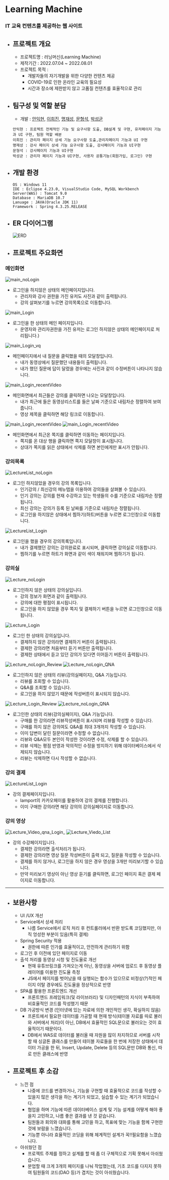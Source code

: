 

# **Learning Machine**

 <h3>  IT 교육 컨텐츠를 제공하는 웹 사이트</h3>

 - ## **프로젝트 개요**
	 + 프로젝트명 : 러닝머신(Learning Machine)
	 + 제작기간 : 2022.07.04 ~ 2022.08.01
	 + 프로젝트 목적 :
		  - 개발자들의 자기개발을 위한 다양한 컨텐츠 제공
		  - COVID-19로 인한 온라인 교육의 필요성
		  - 시간과 장소에 제한받지 않고 고품질 컨텐츠를 효율적으로 관리
	  
	  
 - ## **팀구성 및 역할 분담**
	 + 개발 : <a href = "https://github.com/IkhyeonAhn">안익현</a>, <a href="https://github.com/Hijineee">이희진</a>,  <a href = "https://github.com/skek3039">명재성</a>, <a href="https://github.com/Moonmaji">문형석</a>, <a href="https://github.com/ParkGuTy">박성균</a><br>
	```
	안익현 : 프로젝트 전체적인 기능 및 요구사항 도출, DB설계 및 구현, 유저페이지 기능과 UI 구현, 팀원 역할 배분
	이희진 : 관리자 페이지 상세 기능 요구사항 도출,관리자페이지 기능과 UI 구현
	명재성 : 강사 페이지 상세 기능 요구사항 도출, 강사페이지 기능과 UI구현
	문형석 : 강사페이지 기능과 UI구현
	박성균 : 관리자 페이지 기능과 UI구현, 사용자 공통기능(회원가입, 로그인) 구현
	```

 - ## **개발 환경**
	  ```
	  OS : Windows 11
	  IDE : Eclipse 4.23.0, VisualStudio Code, MySQL Workbench
	  Server(WAS) : Tomcat 9.0
	  Database : MariaDB 10.7
	  Lanuage : JAVA(Oracle JDK 11)
	  Framework : Spring 4.3.25.RELEASE
	  ```

 - ## **ER 다이어그램**
	![ERD](./img/erd.png)

 - ## **프로젝트 주요화면**

  ### 메인화면
![main_noLogin](./img/20220817_193616.png)
 + 로그인을 하지않은 상태의 메인페이지입니다.
	- 관리자와 강사 권한을 가진 유저도 사진과 같이 출력됩니다.
	- 강의 살펴보기를 누르면  강의목록으로 이동합니다.

![main_Login](./img/0001.png)
 + 로그인을 한 상태의 메인 페이지입니다.
	- 운영자와 관리자권한을 가진 유저는 로그인 하지않은 상태의 메인페이지로 처리됩니다.)
 
![main_Login_vq](./img/20220818_202729.png)
 + 메인페이지에서 내 질문을 클릭했을 때의 모달창입니다.
	- 내가 동영상에서 질문했던 내용들이 출력됩니다.
	- 내가 했던 질문에 답이 달렸을 경우에는 사진과 같이 수정버튼이 나타나지 않습니다.

![main_Login_recentVideo](./img/20220818_202914.png)
 + 메인화면에서 최근들은 강의를 클릭하면 나오는 모달창입니다.
	 - 내가 최근에 들은 동영상리스트를 들은 날짜 기준으로 내림차순 정렬하여 보여줍니다.
	 - 영상 제목을 클릭하면 해당 링크로 이동합니다.
 
![main_Login_recentVideo](./img/0007.png)
![main_Login_recentVideo](./img/0006.png)
 + 메인화면에서 최근온 쪽지를 클릭하면 이동하는 페이지입니다.
	  - 쪽지를 온 대상 행을 클릭하면 쪽지 모달창이 표시됩니다.
	  - 상대가 쪽지를 읽은 상태에서 삭제를 하면 본인에게만 표시가 안됩니다.

  ### 강의목록
![LectureList_noLogin](./img/20220817_193717.png)
  + 로그인 하지않았을 경우의 강의 목록입니다.
 	 - 인기강의 / 최신강의 메뉴탭을 이용하여 강의들을 살펴볼 수 있습니다.
 	 - 인기 강의는 강의를 현재 수강하고 있는 학생들의 수를 기준으로 내림차순 정렬됩니다.
 	 - 최신 강의는 강의가 등록 된 날짜를 기준으로 내림차순 정렬됩니다.
 	 - 로그인을 하지않은 상태에서 찜하기(하트)버튼을 누르면 로그인창으로 이동합니다.
 
![LectureList_Login](./img/20220818_202835.png)
 + 로그인을 했을 경우의 강의목록입니다.
 	 - 내가 결제했던 강의는 강의완료로 표시되며, 클릭하면 강의실로 이동합니다.
 	 - 찜하기를 누르면 하트가 화면과 같이 색이 채워지며 찜하기가 됩니다.
 
 ###  강의실
![Lecture_noLogin](./img/20220817_193810.png)
 + 로그인하지 않은 상태의 강의실입니다.
	 - 강의 정보가 화면과 같이 출력됩니다.
	 - 강의에 대한 평점이 표시됩니다.
	 - 로그인을 하지 않았을 경우 쪽지 및 결제하기 버튼을 누르면 로그인창으로 이동됩니다.

![Lecture_Login](./img/20220818_202948.png)
 + 로그인 한 상태의 강의실입니다.
	  - 결제하지 않은 강의라면 결제하기 버튼이 출력됩니다.
	  - 결제한 강의라면 처음부터 듣기 버튼만 출력됩니다.
	  - 결제한 상태에서 듣고 있던 강의가 있다면 이어듣기 버튼이 출력됩니다.

![Lecture_noLogin_Review](./img/0002.png)
![Lecture_noLogin_QNA](./img/0004.png)
 + 로그인하지 않은 상태의 리뷰(강의실페이지), Q&A 기능입니다.
	  - 리뷰를 조회할 수 있습니다.
	  - Q&A를 조회할 수 있습니다.
	  - 로그인을 하지 않았기 때문에 작성버튼이 표시되지 않습니다.
	
![Lecture_Login_Review](./img/20220818_203010.png)
![Lecture_noLogin_QNA](./img/0005.png)
  + 로그인한 상태의 리뷰(강의실페이지), Q&A 기능입니다.
	  - 구매를 한 강의라면 리뷰작성버튼이 표시되며 리뷰를 작성할 수 있습니다.
	  - 구매를 하지 않은 강의여도 Q&A를 최대 3개까지 작성할 수 있습니다.
	  - 이미 답변이 달린 질문이라면 수정할 수 없습니다.
	  - 리뷰와 Q&A모두 본인이 작성한 것이라면 수정, 삭제를 할 수 있습니다.
	  - 리뷰 삭제는 평점 반영과 악의적인 수정을 방지하기 위해 데이터베이스에서 삭제되지 않습니다.
	  - 리뷰는 삭제하면 다시 작성할 수 없습니다.
	
 ###  강의 결제
![LectureList_Login](./img/20220818_203321.png)
 + 강의 결제페이지입니다.
	  - Iamport의 카카오페이를 활용하여 강의 결제를 진행합니다.
	  - 이미 구매한 강의라면 해당 강의의 강의실페이지로 이동합니다.
	 
 ###  강의 영상
![Lecture_Video_qna_Login_](./img/20220818_203100.png)
![Lecture_Viedo_List](./img/0003.png)
  + 강의 수강페이지입니다.
	  - 결제한 강의라면 출석처리가 됩니다.
	  - 결제한 강의라면 영상 질문 작성버튼이 출력 되고, 질문을 작성할 수 있습니다.
	  - 결제를 하지 않거나, 로그인을 하지 않은 경우 영상을 3개만 미리보기할 수 있습니다.
	  - 만약 미리보기 영상이 아닌 영상 듣기를 클릭하면, 로그인 페이지 혹은 결제 페이지로 이동합니다.

<hr>

 - ## **보완사항**
	 + UI /UX 개선
	 + Service에서 상세 처리
		  - 나름 Service에서 로직 처리 후 컨트롤러에서 반환 받도록 코딩했지만, 아직 엉성한 부분이 있음(특히 결제)
	 + Spring Security 적용
		  - 권한에 따른 인가를 효율적이고, 안전하게 관리하기 위함
	 + 로그인 후 이전에 있던 페이지로 이동
	 + 출석 	처리를 동영상 시청 및 진도율로 개선
		  - 현재 유튜브링크를 가져오는게 아닌, 동영상을 서버에 업로드 후 동영상 플레이어를 이용한 진도율 측정
		  - JS에서 페이지를 벗어났을 때 실행되는 함수가 있으므로 비정상(?)적인 페이지 이탈 경우에도 진도율을 정상적으로 반영
	 + SPA를 활용한 프론트엔드 개선
		  - 프론트엔드 프레임워크(및 라이브러리) 및 디자인패턴의 지식이 부족하여 비효율적인 코드를 작성했기 때문
	 + DB 가공방식 변경 (인터넷에 있는 자료에 의한 개인적인 생각, 확실하지 않음)
		  - 프론트에서 필요한 데이터를 가공할 때 현재 방식(테이블 자료를 따로 불러와 서버에서 처리)이 아닌, DB에서 효율적인 SQL문으로 불러오는 것이 효율적이기 때문이다.
		  - DB에서 WAS로 데이터를 불러올 때 자원을 많이 차지하므로 서버를 시작할 때 싱글톤 클래스를 만들어 테이블 자료들을 한 번에 저장한 상태에서 데이터 가공을 한 뒤, Insert, Update, Delete 등의 SQL문만 DB와 통신, 따로 만든 클래스에 반영

 - ## **프로젝트 후 소감**
	 + 느낀 점
		  - 나중에 코드를 변경하거나, 기능을 구현할 때 효율적으로 코드를 작성할 수 있을지 많은 생각을 하는 계기가 되었고, 실습할 수 있는 계기가 되었습니다.
		  - 협업을 하며 기능에 따른 데이터베이스 설계 및 기능 설계를 어떻게 해야 좋을지 고민하고, 나름 좋은 결과를 낸 것 같습니다.
		  - 팀원들과 회의와 대화를 통해 고민을 하고, 목표에 맞는 기능을 함께 구현한 것에 보람을 느꼈습니다.
		  - 기능뿐 아니라 효율적인 코딩을 위해 체계적인 설계가 꼭!!필요함을 느꼈습니다.
	 + 아쉬웠던 점
		 - 프로젝트 주제를 정하고 설계를 할 때 좀 더 구체적으로 기획 못해서 아쉬웠습니다.
		 - 분업할 때 크게 3개의 페이지를 나눠 작업했는데,  기초 코드를 다지지 못하여 팀원들의 코드(DAO 등)가 겹치는 것이 아쉬웠습니다.
